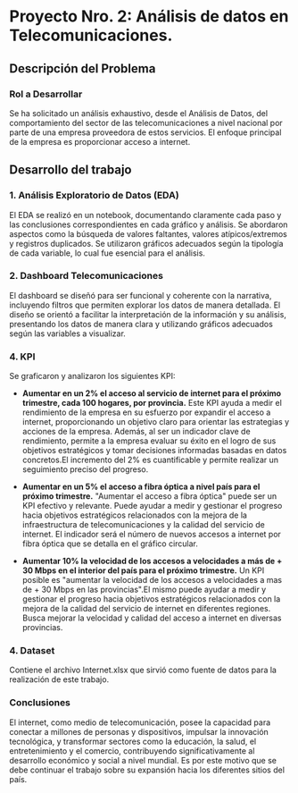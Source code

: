 
# Proyecto Nro. 2: Análisis de datos en Telecomunicaciones.


## Descripción del Problema

### Rol a Desarrollar

Se ha solicitado un análisis exhaustivo, desde el Análisis de Datos, del comportamiento del sector de las telecomunicaciones a nivel nacional por parte de una empresa proveedora de estos servicios. El enfoque principal de la empresa es proporcionar acceso a internet.


## Desarrollo del trabajo

### 1. Análisis Exploratorio de Datos (EDA)

El EDA se realizó en un notebook, documentando claramente cada paso y las conclusiones correspondientes en cada gráfico y análisis. Se abordaron aspectos como la búsqueda de valores faltantes, valores atípicos/extremos y registros duplicados. Se utilizaron gráficos adecuados según la tipología de cada variable, lo cual fue esencial para el análisis.

### 2. Dashboard Telecomunicaciones

El dashboard se diseñó para ser funcional y coherente con la narrativa, incluyendo filtros que permiten explorar los datos de manera detallada. El diseño se orientó a facilitar la interpretación de la información y su análisis, presentando los datos de manera clara y utilizando gráficos adecuados según las variables a visualizar.


### 4. KPI

Se graficaron y analizaron los siguientes KPI:

- **Aumentar en un 2% el acceso al servicio de internet para el próximo trimestre, cada 100 hogares, por provincia.**
Este KPI ayuda a medir el rendimiento de la empresa en su esfuerzo por expandir el acceso a internet, proporcionando un objetivo claro para orientar las estrategias y acciones de la empresa. Además, al ser un indicador clave de rendimiento, permite a la empresa evaluar su éxito en el logro de sus objetivos estratégicos y tomar decisiones informadas basadas en datos concretos.El incremento del 2% es cuantificable y permite realizar un seguimiento preciso del progreso.

- **Aumentar en un 5% el acceso a fibra óptica a nivel país para el próximo trimestre.**
"Aumentar el acceso a fibra óptica" puede ser un KPI efectivo y relevante. Puede ayudar a medir y gestionar el progreso hacia objetivos estratégicos relacionados con la mejora de la infraestructura de telecomunicaciones y la calidad del servicio de internet. El indicador será el número de nuevos accesos a internet por fibra óptica que se detalla en el gráfico circular.

- **Aumentar 10%  la velocidad de los accesos a velocidades a más de + 30 Mbps en el interior del país para el próximo trimestre.**
Un KPI posible es "aumentar la velocidad de los accesos a velocidades a mas de + 30 Mbps en las provincias".El mismo puede ayudar a medir y gestionar el progreso hacia objetivos estratégicos relacionados con la mejora de la calidad del servicio de internet en diferentes regiones. Busca mejorar la velocidad y calidad del acceso a internet en diversas provincias.

### 4. Dataset
Contiene el archivo Internet.xlsx que sirvió como fuente de datos para la realización de este trabajo.

### Conclusiones
El internet, como medio de telecomunicación, posee la capacidad para conectar a millones de personas y dispositivos, impulsar la innovación tecnológica, y transformar sectores como la educación, la salud, el entretenimiento y el comercio, contribuyendo significativamente al desarrollo económico y social a nivel mundial. Es por este motivo que se debe continuar el trabajo sobre su expansión hacia los diferentes sitios del país.












